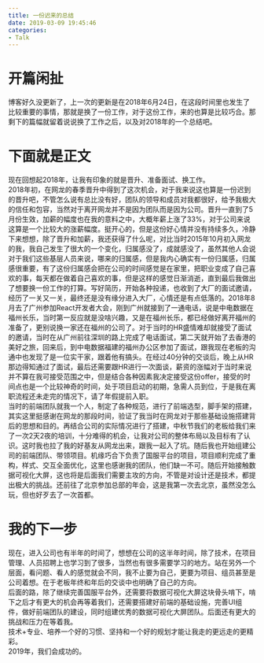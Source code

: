 ```yaml
---
title: 一份迟来的总结
date: 2019-03-09 19:45:46
categories:
- Talk
---
```


# 开篇闲扯

博客好久没更新了，上一次的更新是在2018年6月24日，在这段时间里也发生了比较重要的事情，那就是换了一份工作，对于这份工作，来的也算是比较巧合。那剩下的篇幅就留着说说换了工作之后，以及对2018年的一个总结吧。

# 下面就是正文

现在回想起2018年，让我有印象的就是晋升、准备面试、换工作。  
2018年初，在网龙的春季晋升中得到了这次机会，对于我来说这也算是一份迟到的晋升吧，不管怎么说有总比没有好，团队的领导和成员对我都很好，给予我极大的信任和包容，当然对于离开网龙并不是因为团队而是因为公司。晋升一直到了5月份生效，加薪的幅度也在我的意料之中，大概年薪上涨了33%，对于公司来说这算是一个比较大的涨薪幅度。挺开心的，但是这份好心情并没有持续多久，冷静下来想想，除了晋升和加薪，我还获得了什么呢，对比当时2015年10月初入网龙的我，我自己发生了很大的一个变化，归属感没了，成就感没了，虽然其他人会说对于我们这些基层人员来说，哪来的归属感，但是我内心确实有一份归属感，归属感很重要，有了这份归属感会把在公司的时间感觉是在家里，把职业变成了自己喜欢的事，每天都在做着自己喜欢的事，但是这样的感觉日渐消逝，直到最后我做出了想要换一份工作的打算。写好简历，开始各种投递，也收到了大厂的面试邀请，经历了一关又一关，最终还是没有缘分进入大厂，心情还是有点低落的。2018年8月去了广州参加React开发者大会，刚到广州就接到了一通电话，说是中电数据在福州长乐，当时第一反应就是没啥兴趣，又是在福州长乐，都已经做好离开福州的准备了，更别说换一家还在福州的公司了。对于当时的HR盛情难却就接受了面试的邀请，当时在从广州前往深圳的路上完成了电话面试，第二天就开始了去香港的美好之旅，回来后，到中电数据福建的福州办公区参加了面试，跟我现在老板的沟通中也发现了是一位实干家，跟着他有搞头。在经过40分钟的交谈后，晚上从HR那边得知通过了面试，最后还需要跟HR进行一次面谈，薪资的涨幅对于当时来说并不算在我可接受范围之中，但是结合各种因素我决定接受这份offer，接受的时间点也是一个比较神奇的时间，处于项目启动的初期，急需人员到位，于是我在离职流程还未走完的情况下，请了年假提前入职。  
当时的前端团队就我一个人，制定了各种规范，进行了前端选型，脚手架的搭建，其实这里挺感谢在网龙的那段时间，验证了我当时在网龙对于那些基础设施搭建背后的思想和目的。再结合公司的实际情况进行了搭建，中秋节我们的老板给我们来了一次2天2夜的培训，十分难得的机会，让我对公司的整体布局以及目标有了认识。这时我也拉了我的好基友从网龙出来，跟我一起入了坑。随后我也开始组建公司的前端团队、带领项目。机缘巧合下负责了国服平台的项目，项目顺利完成了重构，样式、交互全面优化，这里也感谢我的团队，他们缺一不可。随后开始接触数据可视化大屏，这也将是后面我们需要主攻的方向，不管是对设计还是技术，都提出极大的挑战。还前往了北京参加总部的年会，这是我第一次去北京，虽然没怎么玩，但也好歹去了一次首都。  

# 我的下一步

现在，进入公司也有半年的时间了，想想在公司的这半年时间，除了技术，在项目管理、人员招聘上也学习到了很多，当然也有很多需要学习的地方。站在另外一个层面，看问题、看人的感觉就会不同，我不止要为自己，更要为项目、组员甚至是公司着想。在于老板年终和年后的交谈中也明确了自己的方向。  
后面的路，除了继续完善国服平台外，还需要将数据可视化大屏这块骨头啃下，啃下之后才有更大的机会再等着我们，还需要搭建好前端的基础设施，完善UI组件，做好前端团队的建设，同时组建优秀的数据可视化大屏团队。后面还有更大的挑战和压力在等着我。  
技术+专业、培养一个好的习惯、坚持和一个好的规划才能让我走的更远走的更精彩。  
2019年，我们会成功的。